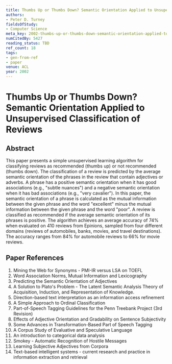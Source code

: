 ```yaml
---
title: Thumbs Up or Thumbs Down? Semantic Orientation Applied to Unsupervised Classification of Reviews
authors:
- Peter D. Turney
fieldsOfStudy:
- Computer Science
meta_key: 2002-thumbs-up-or-thumbs-down-semantic-orientation-applied-to-unsupervised-classification-of-reviews
numCitedBy: 5427
reading_status: TBD
ref_count: 18
tags:
- gen-from-ref
- paper
venue: ACL
year: 2002
---
```


# Thumbs Up or Thumbs Down? Semantic Orientation Applied to Unsupervised Classification of Reviews

## Abstract

This paper presents a simple unsupervised learning algorithm for classifying reviews as recommended (thumbs up) or not recommended (thumbs down). The classification of a review is predicted by the average semantic orientation of the phrases in the review that contain adjectives or adverbs. A phrase has a positive semantic orientation when it has good associations (e.g., "subtle nuances") and a negative semantic orientation when it has bad associations (e.g., "very cavalier"). In this paper, the semantic orientation of a phrase is calculated as the mutual information between the given phrase and the word "excellent" minus the mutual information between the given phrase and the word "poor". A review is classified as recommended if the average semantic orientation of its phrases is positive. The algorithm achieves an average accuracy of 74% when evaluated on 410 reviews from Epinions, sampled from four different domains (reviews of automobiles, banks, movies, and travel destinations). The accuracy ranges from 84% for automobile reviews to 66% for movie reviews.

## Paper References

1. Mining the Web for Synonyms - PMI-IR versus LSA on TOEFL
2. Word Association Norms, Mutual Information and Lexicography
3. Predicting the Semantic Orientation of Adjectives
4. A Solution to Plato's Problem - The Latent Semantic Analysis Theory of Acquisition, Induction, and Representation of Knowledge.
5. Direction-based text interpretation as an information access refinement
6. A Simple Approach to Ordinal Classification
7. Part-of-Speech Tagging Guidelines for the Penn Treebank Project (3rd Revision)
8. Effects of Adjective Orientation and Gradability on Sentence Subjectivity
9. Some Advances in Transformation-Based Part of Speech Tagging
10. A Corpus Study of Evaluative and Speculative Language
11. An introduction to categorical data analysis
12. Smokey - Automatic Recognition of Hostile Messages
13. Learning Subjective Adjectives from Corpora
14. Text-based intelligent systems - current research and practice in information extraction and retrieval
